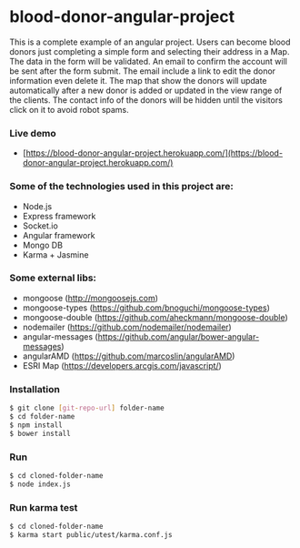 # blood-donor-angular-project
This is a complete example of an angular project.
Users can become blood donors just completing a simple form and selecting their address in a Map.
The data in the form will be validated.
An email to confirm the account will be sent after the form submit.
The email include a link to edit the donor information even delete it.
The map that show the donors will update automatically after a new donor is added or updated in the view range of the clients.
The contact info of the donors will be hidden until the visitors click on it to avoid robot spams.

### Live demo
- [https://blood-donor-angular-project.herokuapp.com/](https://blood-donor-angular-project.herokuapp.com/)

### Some of the technologies used in this project are:
  - Node.js
  - Express framework
  - Socket.io
  - Angular framework
  - Mongo DB
  - Karma + Jasmine

### Some external libs:
  - mongoose (http://mongoosejs.com)
  - mongoose-types (https://github.com/bnoguchi/mongoose-types)
  - mongoose-double (https://github.com/aheckmann/mongoose-double)
  - nodemailer (https://github.com/nodemailer/nodemailer)
  - angular-messages (https://github.com/angular/bower-angular-messages)
  - angularAMD (https://github.com/marcoslin/angularAMD)
  - ESRI Map (https://developers.arcgis.com/javascript/)

### Installation
```sh
$ git clone [git-repo-url] folder-name
$ cd folder-name
$ npm install
$ bower install
```

### Run
```sh
$ cd cloned-folder-name
$ node index.js
```

### Run karma test
```sh
$ cd cloned-folder-name
$ karma start public/utest/karma.conf.js
```
